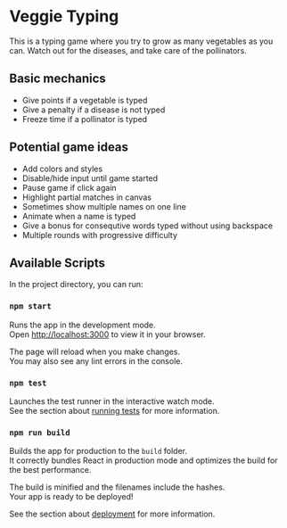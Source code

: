 # Veggie Typing

This is a typing game where you try to grow as many vegetables as you can. Watch out for the diseases, and take care of the pollinators.

## Basic mechanics

- Give points if a vegetable is typed
- Give a penalty if a disease is not typed
- Freeze time if a pollinator is typed

## Potential game ideas

- Add colors and styles
- Disable/hide input until game started
- Pause game if click again
- Highlight partial matches in canvas
- Sometimes show multiple names on one line
- Animate when a name is typed
- Give a bonus for consequtive words typed without using backspace
- Multiple rounds with progressive difficulty

## Available Scripts

In the project directory, you can run:

### `npm start`

Runs the app in the development mode.\
Open [http://localhost:3000](http://localhost:3000) to view it in your browser.

The page will reload when you make changes.\
You may also see any lint errors in the console.

### `npm test`

Launches the test runner in the interactive watch mode.\
See the section about [running tests](https://facebook.github.io/create-react-app/docs/running-tests) for more information.

### `npm run build`

Builds the app for production to the `build` folder.\
It correctly bundles React in production mode and optimizes the build for the best performance.

The build is minified and the filenames include the hashes.\
Your app is ready to be deployed!

See the section about [deployment](https://facebook.github.io/create-react-app/docs/deployment) for more information.
